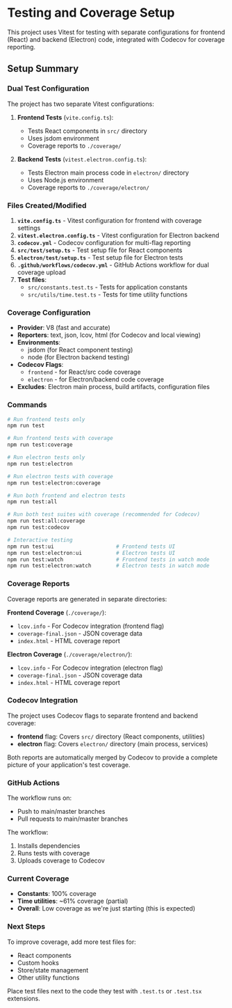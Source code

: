 # Testing and Coverage Setup

This project uses Vitest for testing with separate configurations for frontend (React) and backend (Electron) code, integrated with Codecov for coverage reporting.

## Setup Summary

### Dual Test Configuration

The project has two separate Vitest configurations:

1. **Frontend Tests** (`vite.config.ts`):
   - Tests React components in `src/` directory
   - Uses jsdom environment
   - Coverage reports to `./coverage/`

2. **Backend Tests** (`vitest.electron.config.ts`):
   - Tests Electron main process code in `electron/` directory  
   - Uses Node.js environment
   - Coverage reports to `./coverage/electron/`

### Files Created/Modified

1. **`vite.config.ts`** - Vitest configuration for frontend with coverage settings
2. **`vitest.electron.config.ts`** - Vitest configuration for Electron backend
3. **`codecov.yml`** - Codecov configuration for multi-flag reporting
4. **`src/test/setup.ts`** - Test setup file for React components
5. **`electron/test/setup.ts`** - Test setup file for Electron tests
6. **`.github/workflows/codecov.yml`** - GitHub Actions workflow for dual coverage upload
7. **Test files**:
   - `src/constants.test.ts` - Tests for application constants
   - `src/utils/time.test.ts` - Tests for time utility functions

### Coverage Configuration

- **Provider**: V8 (fast and accurate)
- **Reporters**: text, json, lcov, html (for Codecov and local viewing)
- **Environments**:
  - jsdom (for React component testing)
  - node (for Electron backend testing)
- **Codecov Flags**:
  - `frontend` - for React/src code coverage
  - `electron` - for Electron/backend code coverage
- **Excludes**: Electron main process, build artifacts, configuration files

### Commands

```bash
# Run frontend tests only
npm run test

# Run frontend tests with coverage
npm run test:coverage

# Run electron tests only  
npm run test:electron

# Run electron tests with coverage
npm run test:electron:coverage

# Run both frontend and electron tests
npm run test:all

# Run both test suites with coverage (recommended for Codecov)
npm run test:all:coverage
npm run test:codecov

# Interactive testing
npm run test:ui                    # Frontend tests UI
npm run test:electron:ui           # Electron tests UI  
npm run test:watch                 # Frontend tests in watch mode
npm run test:electron:watch        # Electron tests in watch mode
```

### Coverage Reports

Coverage reports are generated in separate directories:

**Frontend Coverage** (`./coverage/`):

- `lcov.info` - For Codecov integration (frontend flag)
- `coverage-final.json` - JSON coverage data
- `index.html` - HTML coverage report

**Electron Coverage** (`./coverage/electron/`):

- `lcov.info` - For Codecov integration (electron flag)
- `coverage-final.json` - JSON coverage data
- `index.html` - HTML coverage report

### Codecov Integration

The project uses Codecov flags to separate frontend and backend coverage:

- **frontend** flag: Covers `src/` directory (React components, utilities)
- **electron** flag: Covers `electron/` directory (main process, services)

Both reports are automatically merged by Codecov to provide a complete picture of your application's test coverage.

### GitHub Actions

The workflow runs on:

- Push to main/master branches
- Pull requests to main/master branches

The workflow:

1. Installs dependencies
2. Runs tests with coverage
3. Uploads coverage to Codecov

### Current Coverage

- **Constants**: 100% coverage
- **Time utilities**: ~61% coverage (partial)
- **Overall**: Low coverage as we're just starting (this is expected)

### Next Steps

To improve coverage, add more test files for:

- React components
- Custom hooks
- Store/state management
- Other utility functions

Place test files next to the code they test with `.test.ts` or `.test.tsx` extensions.

